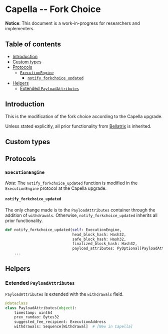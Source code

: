 # Capella -- Fork Choice

**Notice**: This document is a work-in-progress for researchers and implementers.

## Table of contents
<!-- TOC -->
<!-- START doctoc generated TOC please keep comment here to allow auto update -->
<!-- DON'T EDIT THIS SECTION, INSTEAD RE-RUN doctoc TO UPDATE -->

- [Introduction](#introduction)
- [Custom types](#custom-types)
- [Protocols](#protocols)
  - [`ExecutionEngine`](#executionengine)
    - [`notify_forkchoice_updated`](#notify_forkchoice_updated)
- [Helpers](#helpers)
  - [Extended `PayloadAttributes`](#extended-payloadattributes)

<!-- END doctoc generated TOC please keep comment here to allow auto update -->
<!-- /TOC -->

## Introduction

This is the modification of the fork choice according to the Capella upgrade.

Unless stated explicitly, all prior functionality from [Bellatrix](../bellatrix/fork-choice.md) is inherited.

## Custom types

## Protocols

### `ExecutionEngine`

*Note*: The `notify_forkchoice_updated` function is modified in the `ExecutionEngine` protocol at the Capella upgrade.

#### `notify_forkchoice_updated`

The only change made is to the `PayloadAttributes` container through the addition of `withdrawals`.
Otherwise, `notify_forkchoice_updated` inherits all prior functionality.

```python
def notify_forkchoice_updated(self: ExecutionEngine,
                              head_block_hash: Hash32,
                              safe_block_hash: Hash32,
                              finalized_block_hash: Hash32,
                              payload_attributes: PyOptional[PayloadAttributes]) -> PyOptional[PayloadId]:
    ...
```

## Helpers

### Extended `PayloadAttributes`

`PayloadAttributes` is extended with the `withdrawals` field.

```python
@dataclass
class PayloadAttributes(object):
    timestamp: uint64
    prev_randao: Bytes32
    suggested_fee_recipient: ExecutionAddress
    withdrawals: Sequence[Withdrawal]  # [New in Capella]
```
